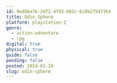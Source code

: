 ```yaml
---
id: 0ed8ba76-2df2-4f03-b81c-6c8b27547364
title: Odin Sphere
platform: playstation-2
genre:
  - action-adventure
  - rpg
digital: true
physical: true
guide: false
pending: false
posted: 2014-02-10
slug: odin-sphere
---
```


